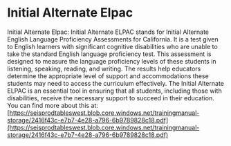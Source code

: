 # Initial Alternate Elpac
Initial Alternate Elpac: Initial Alternate ELPAC stands for Initial Alternate English Language Proficiency Assessments for California. It is a test given to English learners with significant cognitive disabilities who are unable to take the standard English language proficiency test. This assessment is designed to measure the language proficiency levels of these students in listening, speaking, reading, and writing. The results help educators determine the appropriate level of support and accommodations these students may need to access the curriculum effectively. The Initial Alternate ELPAC is an essential tool in ensuring that all students, including those with disabilities, receive the necessary support to succeed in their education.
You can find more about this at: [https://seisprodtableswest.blob.core.windows.net/trainingmanual-storage/2416f43c-e7b7-4e28-a796-6b9789828c18.pdf](https://seisprodtableswest.blob.core.windows.net/trainingmanual-storage/2416f43c-e7b7-4e28-a796-6b9789828c18.pdf)